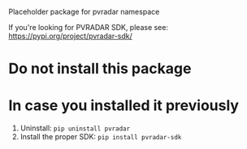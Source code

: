 Placeholder package for pvradar namespace

If you're looking for PVRADAR SDK, please see: https://pypi.org/project/pvradar-sdk/

# Do not install this package

# In case you installed it previously

1. Uninstall: `pip uninstall pvradar`
2. Install the proper SDK: `pip install pvradar-sdk`
